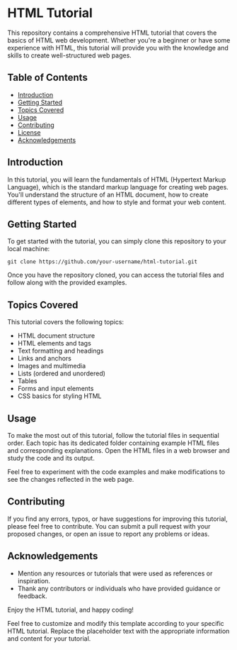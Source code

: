 
# HTML Tutorial

This repository contains a comprehensive HTML tutorial that covers the basics of HTML web development. Whether you're a beginner or have some experience with HTML, this tutorial will provide you with the knowledge and skills to create well-structured web pages.

## Table of Contents

- [Introduction](#introduction)
- [Getting Started](#getting-started)
- [Topics Covered](#topics-covered)
- [Usage](#usage)
- [Contributing](#contributing)
- [License](#license)
- [Acknowledgements](#acknowledgements)

## Introduction

In this tutorial, you will learn the fundamentals of HTML (Hypertext Markup Language), which is the standard markup language for creating web pages. You'll understand the structure of an HTML document, how to create different types of elements, and how to style and format your web content.

## Getting Started

To get started with the tutorial, you can simply clone this repository to your local machine:

```shell
git clone https://github.com/your-username/html-tutorial.git
```

Once you have the repository cloned, you can access the tutorial files and follow along with the provided examples.

## Topics Covered

This tutorial covers the following topics:

- HTML document structure
- HTML elements and tags
- Text formatting and headings
- Links and anchors
- Images and multimedia
- Lists (ordered and unordered)
- Tables
- Forms and input elements
- CSS basics for styling HTML

## Usage

To make the most out of this tutorial, follow the tutorial files in sequential order. Each topic has its dedicated folder containing example HTML files and corresponding explanations. Open the HTML files in a web browser and study the code and its output.

Feel free to experiment with the code examples and make modifications to see the changes reflected in the web page.

## Contributing

If you find any errors, typos, or have suggestions for improving this tutorial, please feel free to contribute. You can submit a pull request with your proposed changes, or open an issue to report any problems or ideas.


## Acknowledgements

- Mention any resources or tutorials that were used as references or inspiration.
- Thank any contributors or individuals who have provided guidance or feedback.

Enjoy the HTML tutorial, and happy coding!

Feel free to customize and modify this template according to your specific HTML tutorial. Replace the placeholder text with the appropriate information and content for your tutorial.
